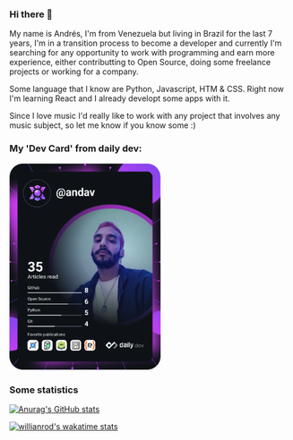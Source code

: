 ### Hi there 👋

<!--
**andavgc/andavgc** is a ✨ _special_ ✨ repository because its `README.md` (this file) appears on your GitHub profile.

Here are some ideas to get you started:

- 🔭 I’m currently working on ...
- 🌱 I’m currently learning ...
- 👯 I’m looking to collaborate on ...
- 🤔 I’m looking for help with ...
- 💬 Ask me about ...
- 📫 How to reach me: ...
- 😄 Pronouns: ...
- ⚡ Fun fact: ...
-->

My name is Andrés, I'm from Venezuela but living in Brazil for the last 7 years, I'm in a transition process to become a developer and currently I'm searching for any opportunity to work with programming and earn more experience, either contributting to Open Source, doing some freelance projects or working for a company. 

Some language that I know are Python, Javascript, HTM & CSS. Right now I'm learning React and I already developt some apps with it.

Since I love music I'd really like to work with any project that involves any music subject, so let me know if you know some :)

### My 'Dev Card' from daily dev:
<!-- DevCard -->
<a href="https://app.daily.dev/andav"><img src="https://github.com/andavgc/andavgc/blob/main/devcard.svg" width="270" alt="Andrés' Dev Card"/></a>

### Some statistics
<!-- Top Languages 
[![Top Langs](https://github-reade-stats.vercel.app/api/top-langs/?username=andavgc&hide_progress=true)](https://github.com/anuraghazra/github-readme-stats) -->

<!-- Stats Card -->
[![Anurag's GitHub stats](https://github-readme-stats.vercel.app/api?username=andavgc&count_private=true&theme=tokyonight&show_icons=true&hide=stars)](https://github.com/anuraghazra/github-readme-stats)    

<!--Wakatime Card -->
[![willianrod's wakatime stats](https://github-readme-stats.vercel.app/api/wakatime?username=andavgc&hide_progress=false&layout=compact&langs_count=6)](https://github.com/anuraghazra/github-readme-stats)

